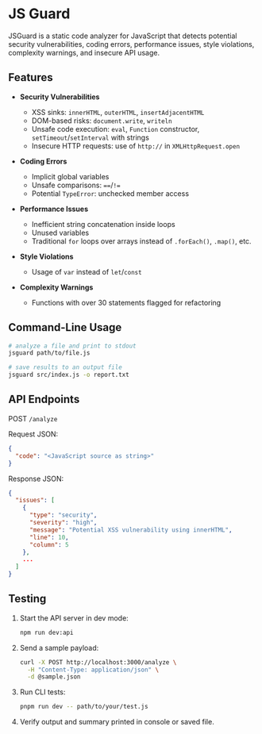 # JS Guard

JSGuard is a static code analyzer for JavaScript that detects potential security vulnerabilities, coding errors, performance issues, style violations, complexity warnings, and insecure API usage.

## Features

- **Security Vulnerabilities**

  - XSS sinks: `innerHTML`, `outerHTML`, `insertAdjacentHTML`
  - DOM-based risks: `document.write`, `writeln`
  - Unsafe code execution: `eval`, `Function` constructor, `setTimeout`/`setInterval` with strings
  - Insecure HTTP requests: use of `http://` in `XMLHttpRequest.open`

- **Coding Errors**

  - Implicit global variables
  - Unsafe comparisons: `==`/`!=`
  - Potential `TypeError`: unchecked member access

- **Performance Issues**

  - Inefficient string concatenation inside loops
  - Unused variables
  - Traditional `for` loops over arrays instead of `.forEach()`, `.map()`, etc.

- **Style Violations**

  - Usage of `var` instead of `let`/`const`

- **Complexity Warnings**
  - Functions with over 30 statements flagged for refactoring

## Command-Line Usage

```bash
# analyze a file and print to stdout
jsguard path/to/file.js

# save results to an output file
jsguard src/index.js -o report.txt
```

## API Endpoints

POST `/analyze`

Request JSON:

```json
{
  "code": "<JavaScript source as string>"
}
```

Response JSON:

```json
{
  "issues": [
    {
      "type": "security",
      "severity": "high",
      "message": "Potential XSS vulnerability using innerHTML",
      "line": 10,
      "column": 5
    },
    ...
  ]
}
```

## Testing

1. Start the API server in dev mode:
   ```bash
   npm run dev:api
   ```
2. Send a sample payload:
   ```bash
   curl -X POST http://localhost:3000/analyze \
     -H "Content-Type: application/json" \
     -d @sample.json
   ```
3. Run CLI tests:
   ```bash
   pnpm run dev -- path/to/your/test.js
   ```
4. Verify output and summary printed in console or saved file.
